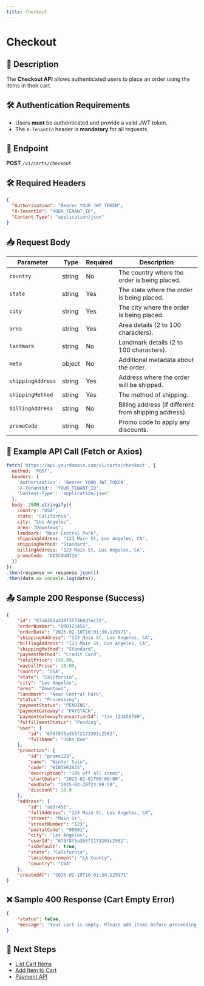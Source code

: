 ```yaml
---
title: Checkout
---
```


# Checkout

## 📌 Description
The **Checkout API** allows authenticated users to place an order using the items in their cart.

## 🛠️ Authentication Requirements
- Users **must** be authenticated and provide a valid JWT token.
- The `X-TenantId` header is **mandatory** for all requests.

## 🔗 Endpoint
**POST** `/v1/carts/checkout`

## 🛠️ Required Headers
```json
{
  "Authorization": "Bearer YOUR_JWT_TOKEN",
  "X-TenantId": "YOUR_TENANT_ID",
  "Content-Type": "application/json"
}
```

## 📥 Request Body
| Parameter         | Type   | Required | Description |
|------------------|--------|----------|-------------|
| `country`        | string | No       | The country where the order is being placed. |
| `state`          | string | Yes      | The state where the order is being placed. |
| `city`           | string | Yes      | The city where the order is being placed. |
| `area`           | string | Yes      | Area details (2 to 100 characters). |
| `landmark`       | string | No       | Landmark details (2 to 100 characters). |
| `meta`           | object | No       | Additional metadata about the order. |
| `shippingAddress` | string | Yes      | Address where the order will be shipped. |
| `shippingMethod`  | string | Yes      | The method of shipping. |
| `billingAddress`  | string | No       | Billing address (if different from shipping address). |
| `promoCode`      | string | No       | Promo code to apply any discounts. |

## 📡 Example API Call (Fetch or Axios)
```javascript
fetch('https://api.yourdomain.com/v1/carts/checkout', {
  method: 'POST',
  headers: {
    'Authorization': 'Bearer YOUR_JWT_TOKEN',
    'X-TenantId': 'YOUR_TENANT_ID',
    'Content-Type': 'application/json'
  },
  body: JSON.stringify({
    country: "USA",
    state: "California",
    city: "Los Angeles",
    area: "Downtown",
    landmark: "Near Central Park",
    shippingAddress: "123 Main St, Los Angeles, CA",
    shippingMethod: "Standard",
    billingAddress: "123 Main St, Los Angeles, CA",
    promoCode: "DISCOUNT10"
  })
})
.then(response => response.json())
.then(data => console.log(data));
```

## 📤 Sample 200 Response (Success)
```json
{
    "id": "67a6261a320f3f7368dfec35",
    "orderNumber": "ORD123456",
    "orderDate": "2025-02-10T10:01:30.129971",
    "shippingAddress": "123 Main St, Los Angeles, CA",
    "billingAddress": "123 Main St, Los Angeles, CA",
    "shippingMethod": "Standard",
    "paymentMethod": "Credit Card",
    "totalPrice": 150.00,
    "waybillPrice": 10.00,
    "country": "USA",
    "state": "California",
    "city": "Los Angeles",
    "area": "Downtown",
    "landmark": "Near Central Park",
    "status": "Processing",
    "paymentStatus": "PENDING",
    "paymentGateway": "PAYSTACK",
    "paymentGatewayTransactionId": "txn_123456789",
    "fulfillmentStatus": "Pending",
    "user": {
        "id": "679f8f5a3b5f2173201c2582",
        "fullName": "John Doe"
    },
    "promotion": {
        "id": "promo123",
        "name": "Winter Sale",
        "code": "WINTER2025",
        "description": "10% off all items",
        "startDate": "2025-02-01T00:00:00",
        "endDate": "2025-02-28T23:59:59",
        "discount": 10.0
    },
    "address": {
        "id": "addr456",
        "fullAddress": "123 Main St, Los Angeles, CA",
        "street": "Main St",
        "streetNumber": "123",
        "postalCode": "90001",
        "city": "Los Angeles",
        "userId": "679f8f5a3b5f2173201c2582",
        "isDefault": true,
        "state": "California",
        "localGovernment": "LA County",
        "country": "USA"
    },
    "createdAt": "2025-02-10T10:01:30.129971"
}
```

## ❌ Sample 400 Response (Cart Empty Error)
```json
{
    "status": false,
    "message": "Your cart is empty. Please add items before proceeding."
}
```

## 🔗 Next Steps
- [List Cart Items](./list-cart-items.md)
- [Add Item to Cart](./add-item-to-cart.md)
- [Payment API](../payment/initialize-payment.md)
